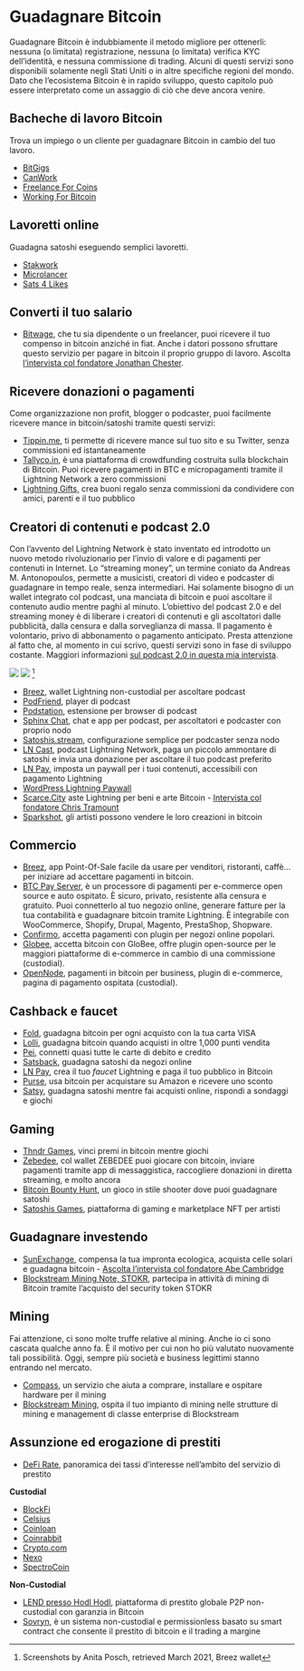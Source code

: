 # Guadagnare Bitcoin
Guadagnare Bitcoin è indubbiamente il metodo migliore per ottenerli: nessuna (o limitata) registrazione, nessuna (o limitata) verifica KYC dell’identità, e nessuna commissione di trading. Alcuni di questi servizi sono disponibili solamente negli Stati Uniti o in altre specifiche regioni del mondo. Dato che l’ecosistema Bitcoin è in rapido sviluppo, questo capitolo può essere interpretato come un assaggio di ciò che deve ancora venire.

## Bacheche di lavoro Bitcoin
Trova un impiego o un cliente per guadagnare Bitcoin in cambio del tuo lavoro.
* [BitGigs](https://bitgigs.com/)
* [CanWork](https://www.canwork.io/)
* [Freelance For Coins](https://freelanceforcoins.com/projects)
* [Working For Bitcoin](https://workingforbitcoins.com/)

## Lavoretti online
Guadagna satoshi eseguendo semplici lavoretti.
* [Stakwork](https://stakwork.com)
* [Microlancer](https://microlancer.io/)
* [Sats 4 Likes](https://www.sats4likes.com/)

## Converti il tuo salario
* [Bitwage](https://www.bitwage.com/), che tu sia dipendente o un freelancer, puoi ricevere il tuo compenso in bitcoin anziché in fiat. Anche i datori possono sfruttare questo servizio per pagare in bitcoin il proprio gruppo di lavoro. Ascolta [l’intervista col fondatore Jonathan Chester](https://anita.link/106).

## Ricevere donazioni o pagamenti
Come organizzazione non profit, blogger o podcaster, puoi facilmente ricevere mance in bitcoin/satoshi tramite questi servizi:

* [Tippin.me](https://tippin.me/), ti permette di ricevere mance sul tuo sito e su Twitter, senza commissioni ed istantaneamente
* [Tallyco.in](https://tallyco.in/), è una piattaforma di crowdfunding costruita sulla blockchain di Bitcoin. Puoi ricevere pagamenti in BTC e micropagamenti tramite il Lightning Network a zero commissioni
* [Lightning Gifts](https://lightning.gifts/), crea buoni regalo senza commissioni da condividere con amici, parenti e il tuo pubblico

## Creatori di contenuti e podcast 2.0
Con l’avvento del Lightning Network è stato inventato ed introdotto un nuovo metodo rivoluzionario per l’invio di valore e di pagamenti per contenuti in Internet. Lo “streaming money”, un termine coniato da Andreas M. Antonopoulos, permette a musicisti, creatori di video e podcaster di guadagnare in tempo reale, senza intermediari. Hai solamente bisogno di un wallet integrato col podcast, una manciata di bitcoin e puoi ascoltare il contenuto audio mentre paghi al minuto. L’obiettivo del podcast 2.0 e del streaming money è di liberare i creatori di contenuti e gli ascoltatori dalle pubblicità, dalla censura e dalla sorveglianza di massa. Il pagamento è volontario, privo di abbonamento o pagamento anticipato. Presta attenzione al fatto che, al momento in cui scrivo, questi servizi sono in fase di sviluppo costante. Maggiori informazioni [sul podcast 2.0 in questa mia intervista](https://anita.link/pod2).

![](resources/_breez-podcast.png)
![](resources/_breez-podcast-boost.png) [^78]

* [Breez](https://breez.technology/), wallet Lightning non-custodial per ascoltare podcast
* [PodFriend](https://web.podfriend.com/), player di podcast
* [Podstation](https://podstation.github.io/), estensione per browser di podcast
* [Sphinx Chat](https://sphinx.chat/), chat e app per podcast, per ascoltatori e podcaster con proprio nodo
* [Satoshis.stream](https://satoshis.stream/), configurazione semplice per podcaster senza nodo
* [LN Cast](https://lncast.com/), podcast Lightning Network, paga un piccolo ammontare di satoshi e invia una donazione per ascoltare il tuo podcast preferito
* [LN Pay](https://lnpay.co/), imposta un paywall per i tuoi contenuti, accessibili con pagamento Lightning
* [WordPress Lightning Paywall](https://btcpaywall.com)
* [Scarce.City](https://scarce.city/) aste Lightning per beni e arte Bitcoin - [Intervista col fondatore Chris Tramount](https://anita.link/91)
* [Sparkshot](https://sparkshot.io/), gli artisti possono vendere le loro creazioni in bitcoin

## Commercio
* [Breez](https://breez.technology/#business), app Point-Of-Sale facile da usare per venditori, ristoranti, caffè… per iniziare ad accettare pagamenti in bitcoin.
* [BTC Pay Server](https://btcpayserver.org/), è un processore di pagamenti per e-commerce open source e auto ospitato. È sicuro, privato, resistente alla censura e gratuito. Puoi connetterlo al tuo negozio online, generare fatture per la tua contabilità e guadagnare bitcoin tramite Lightning. È integrabile con WooCommerce, Shopify, Drupal, Magento, PrestaShop, Shopware.
* [Confirmo](https://confirmo.net/), accetta pagamenti con plugin per negozi online popolari.
* [Globee](https://globee.com/), accetta bitcoin con GloBee, offre plugin open-source per le maggiori piattaforme di e-commerce in cambio di una commissione (custodial).
* [OpenNode](https://www.opennode.com/), pagamenti in bitcoin per business, plugin di e-commerce, pagina di pagamento ospitata (custodial).

## Cashback e faucet
* [Fold](https://foldapp.com/), guadagna bitcoin per ogni acquisto con la tua carta VISA
* [Lolli](https://www.lolli.com/), guadagna bitcoin quando acquisti in oltre 1,000 punti vendita
* [Pei](https://getpei.com/), connetti quasi tutte le carte di debito e credito
* [Satsback](https://satsback.com/en), guadagna satoshi da negozi online
* [LN Pay](https://lnpay.co/faucets/), crea il tuo _faucet_ Lightning e paga il tuo pubblico in Bitcoin
* [Purse](https://purse.io), usa bitcoin per acquistare su Amazon e ricevere uno sconto
* [Satsy](https://satsy.com/), guadagna satoshi mentre fai acquisti online, rispondi a sondaggi e giochi

## Gaming
* [Thndr Games](https://thndr.games/games), vinci premi in bitcoin mentre giochi
* [Zebedee](https://zebedee.io/), col wallet ZEBEDEE puoi giocare con bitcoin, inviare pagamenti tramite app di messaggistica, raccogliere donazioni in diretta streaming, e molto ancora
* [Bitcoin Bounty Hunt](https://bitcoinbountyhunt.com/), un gioco in stile shooter dove puoi guadagnare satoshi
* [Satoshis Games](https://satoshis.games/), piattaforma di gaming e marketplace NFT per artisti

## Guadagnare investendo
* [SunExchange](https://thesunexchange.com/), compensa la tua impronta ecologica, acquista celle solari e guadagna bitcoin - [Ascolta l’intervista col fondatore Abe Cambridge](https://anita.link/104)
* [Blockstream Mining Note, STOKR](https://blockstream.com/finance/bmn/), partecipa in attività di mining di Bitcoin tramite l’acquisto del security token STOKR

## Mining
Fai attenzione, ci sono molte truffe relative al mining. Anche io ci sono cascata qualche anno fa. È il motivo per cui non ho più valutato nuovamente tali possibilità. Oggi, sempre più società e business legittimi stanno entrando nel mercato.

* [Compass](https://compassmining.io/), un servizio che aiuta a comprare, installare e ospitare hardware per il mining
* [Blockstream Mining](https://blockstream.com/mining/), ospita il tuo impianto di mining nelle strutture di mining e management di classe enterprise di Blockstream

## Assunzione ed erogazione di prestiti
* [DeFi Rate](https://defirate.com/), panoramica dei tassi d’interesse nell’ambito del servizio di prestito

**Custodial**
* [BlockFi](https://blockfi.com/)
* [Celsius](https://celsius.network/borrow-dollars-using-crypto-as-collateral/)
* [Coinloan](https://coinloan.io/)
* [Coinrabbit](https://coinrabbit.io/)
* [Crypto.com](https://crypto.com/earn)
* [Nexo](https://nexo.io/borrow)
* [SpectroCoin](https://spectrocoin.com/)

**Non-Custodial**
* [LEND presso Hodl Hodl](https://lend.hodlhodl.com/), piattaforma di prestito globale P2P non-custodial con garanzia in Bitcoin
* [Sovryn](https://sovryn.app), è un sistema non-custodial e permissionless basato su smart contract che consente il prestito di bitcoin e il trading a margine

[^78]: Screenshots by Anita Posch, retrieved March 2021, Breez wallet

